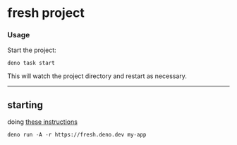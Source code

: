 # fresh project

### Usage

Start the project:

```
deno task start
```

This will watch the project directory and restart as necessary.

---------------------------------

## starting

doing [these instructions](https://deno.com/blog/fresh-is-stable#quick-start)

```
deno run -A -r https://fresh.deno.dev my-app
```


